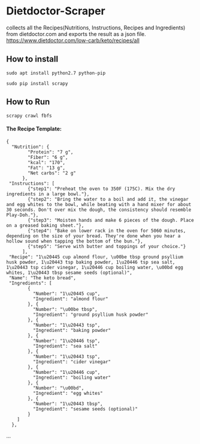 # Dietdoctor-Scraper

collects all the Recipes(Nutritions, Instructions, Recipes and Ingredients) from dietdoctor.com and exports the result as a json file.
https://www.dietdoctor.com/low-carb/keto/recipes/all

## How to install

`sudo apt install python2.7 python-pip`

`sudo pip install scrapy`

## How to Run

`scrapy crawl fbfs`

#### The Recipe Template:

    {
      "Nutrition": {
            "Protein": "7 g", 
            "Fiber": "6 g", 
            "kcal": "170", 
            "Fat": "13 g", 
            "Net carbs": "2 g"
          }, 
     "Instructions": [
            {"step1": "Preheat the oven to 350F (175C). Mix the dry ingredients in a large bowl."}, 
            {"step2": "Bring the water to a boil and add it, the vinegar and egg whites to the bowl, while beating with a hand mixer for about 30 seconds. Don't over mix the dough, the consistency should resemble Play-Doh."}, 
            {"step3": "Moisten hands and make 6 pieces of the dough. Place on a greased baking sheet."}, 
            {"step4": "Bake on lower rack in the oven for 5060 minutes, depending on the size of your bread. They're done when you hear a hollow sound when tapping the bottom of the bun."}, 
            {"step5": "Serve with butter and toppings of your choice."}
          ], 
     "Recipe": "1\u20445 cup almond flour, \u00be tbsp ground psyllium husk powder, 1\u20443 tsp baking powder, 1\u20446 tsp sea salt, 1\u20443 tsp cider vinegar, 1\u20446 cup boiling water, \u00bd egg whites, 1\u20443 tbsp sesame seeds (optional)", 
     "Name": "The keto bread", 
     "Ingredients": [
            {
              "Number": "1\u20445 cup", 
              "Ingredient": "almond flour"
            }, {
              "Number": "\u00be tbsp", 
              "Ingredient": "ground psyllium husk powder"
            }, {
              "Number": "1\u20443 tsp", 
              "Ingredient": "baking powder"
            }, {
              "Number": "1\u20446 tsp", 
              "Ingredient": "sea salt"
            }, {
              "Number": "1\u20443 tsp", 
              "Ingredient": "cider vinegar"
            }, {
              "Number": "1\u20446 cup", 
              "Ingredient": "boiling water"
            }, {
              "Number": "\u00bd", 
              "Ingredient": "egg whites"
            }, {
              "Number": "1\u20443 tbsp", 
              "Ingredient": "sesame seeds (optional)"
            }
        ]
      }, 
  ... 
